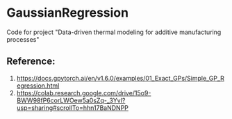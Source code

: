 # GaussianRegression
Code for project "Data-driven thermal modeling for additive manufacturing processes"

## Reference:
1. https://docs.gpytorch.ai/en/v1.6.0/examples/01_Exact_GPs/Simple_GP_Regression.html
2. https://colab.research.google.com/drive/15o9-BWW98fP6corLWOew5a0sZq-_3Yvl?usp=sharing#scrollTo=hhn17BaNDNPP
